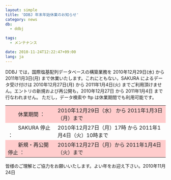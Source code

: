 ```yaml
---
layout: simple
title: 'DDBJ 年末年始休業のお知らせ'
category: news
db:
  - ddbj

tags:
  - メンテナンス

date: 2010-11-24T12:22:47+09:00
lang: ja
---
```


DDBJ では，国際塩基配列データベースの構築業務を 2010年12月29日(水) から 2011年1月3日(月) まで休業いたします。これにともない，SAKURA によるデータ受け付けは 2010年12月27日(月) から 2011年1月4日(火) までご利用頂けません。エントリの新規および再公開も，2010年12月27日 から 2011年1月4日 まで行なわれません。 ただし，データ検索や ftp は休業期間でも利用可能です。

<table>
    <tbody>
        <tr>
            <td style="background-color:#ffcccc;">　　休業期間 ：</td>
            <td style="background-color:#ffcccc;">2010年12月29日（水） から 2011年1月3日（月）まで</td>
        </tr>
        <tr>
            <td>　　SAKURA 停止 ：</td>
            <td>2010年12月27日（月）17時 から 2011年1月4日（火）10時まで</td>
        </tr>
        <tr>
            <td style="background-color:#ffcccc;">　　新規・再公開停止 ：</td>
            <td style="background-color:#ffcccc;">2010年12月27日（月）から 2011年1月4日（火）まで</td>
        </tr>
    </tbody>
</table>皆様のご理解とご協力をお願いいたします。よい年をお迎え下さい。2010年11月24日
